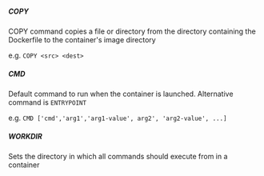 ##### COPY
COPY command copies a file or directory from the directory containing the Dockerfile to the container's image directory

e.g. `COPY <src> <dest>`

##### CMD
Default command to run when the container is launched. Alternative command is `ENTRYPOINT`

e.g. `CMD ['cmd','arg1','arg1-value', arg2', 'arg2-value', ...]`

##### WORKDIR
Sets the directory in which all commands should execute from in a container